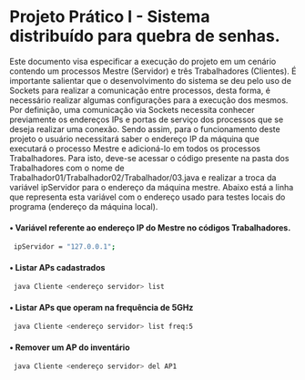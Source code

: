 # Projeto Prático I - Sistema distribuído para quebra de senhas.

Este documento visa especificar a execução do projeto em um cenário contendo um processos Mestre (Servidor)
e três Trabalhadores (Clientes). É importante salientar que o desenvolvimento do sistema se deu pelo uso de
Sockets para realizar a comunicação entre processos, desta forma, é necessário realizar algumas configurações 
para a execução dos mesmos. Por definição, uma comunicação via Sockets necessita conhecer previamente os endereços
IPs e portas de serviço dos processos que se deseja realizar uma conexão.
Sendo assim, para o funcionamento deste projeto o usuário necessitará saber o endereço IP da máquina que executará
o processo Mestre e adicioná-lo em todos os processos Trabalhadores. Para isto, deve-se acessar o código presente 
na pasta dos Trabalhadores com o nome de Trabalhador01/Trabalhador02/Trabalhador/03.java e realizar a troca da variável 
ipServidor para o endereço da máquina mestre. Abaixo está a linha que representa esta variável com o endereço usado
para testes locais do programa (endereço da máquina local).
  
   #### • Variável referente ao endereço IP do Mestre no códigos Trabalhadores.

```sh
 ipServidor = "127.0.0.1";
```

#### • Listar APs cadastrados

```sh
 java Cliente <endereço servidor> list
```
#### • Listar APs que operam na frequência de 5GHz

```sh
 java Cliente <endereço servidor> list freq:5 
```

#### • Remover um AP do inventário

```sh
 java Cliente <endereço servidor> del AP1
```
